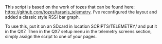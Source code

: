 This script is based on the work of tozes that can be found here: https://github.com/tozes/taranis_telemetry. I've reconfigured the layout and added a classic style RSSI bar graph.

To use this, put it on an SDcard in location SCRIPTS/TELEMETRY/ and put it in the QX7. Then in the QX7 setup menu in the telemetry screens section, simply assign the script to one of your pages.



